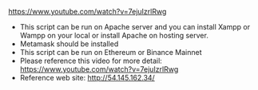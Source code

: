 https://www.youtube.com/watch?v=7ejuIzrlRwg
- This script can be run on Apache server and you can install Xampp or Wampp on your local or install Apache on hosting server.
- Metamask should be installed
- This script can be run on Ethereum or Binance Mainnet
- Please reference this video for more detail: https://www.youtube.com/watch?v=7ejuIzrlRwg
- Reference web site: http://54.145.162.34/
